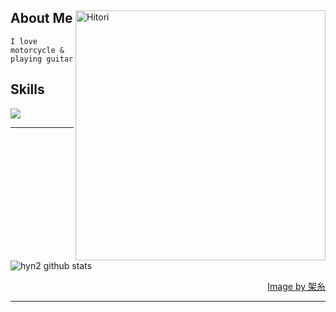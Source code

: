 <div>
<img align="right" width="400" alt="Hitori" src="https://pbs.twimg.com/media/FlDaH2LaEAY1NlM?format=jpg&name=large"/>

<h2> About Me </h2>

 ```
 I love motorcycle & playing guitar
 ```
  
<h2> Skills </h2>
  <img src="https://skillicons.dev/icons?i=laravel&theme=dark" />

------

   ![hyn2 github stats](https://github-readme-stats.vercel.app/api?username=hyn2&show_icons=true&theme=dark&width="200")

<div align="right">
  <a href="https://twitter.com/k4itoh">Image by 架糸</a>
<div>


------

  
